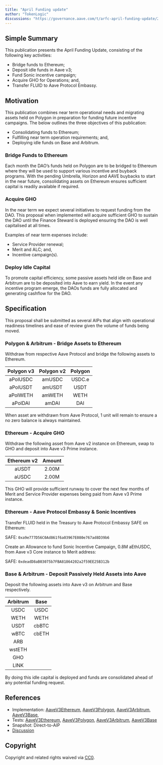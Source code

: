 ```yaml
---
title: "April Funding update"
author: "TokenLogic"
discussions: "https://governance.aave.com/t/arfc-april-funding-update/21590"
---
```


## Simple Summary

This publication presents the April Funding Update, consisting of the following key activities:

- Bridge funds to Ethereum;
- Deposit idle funds in Aave v3;
- Fund Sonic incentive campaign;
- Acquire GHO for Operations; and,
- Transfer FLUID to Aave Protocol Embassy.

## Motivation

This publication combines near term operational needs and migrating assets held on Polygon in preparation for funding future incentive campaigns. The below outlines the three objectives of this publication:

- Consolidating funds to Ethereum;
- Fulfilling near term operation requirements; and,
- Deploying idle funds on Base and Arbitrum.

### Bridge Funds to Ethereum

Each month the DAO’s funds held on Polygon are to be bridged to Ethereum where they will be used to support various incentive and buyback programs. With the pending Umbrella, Horizon and AAVE buybacks to start in the near future, consolidating assets on Ethereum ensures sufficient capital is readily available if required.

### Acquire GHO

In the near term we expect several initiatives to request funding from the DAO. This proposal when implemented will acquire sufficient GHO to sustain the DAO until the Finance Steward is deployed ensuring the DAO is well capitalised at all times.

Examples of near term expenses include:

- Service Provider renewal;
- Merit and ALC; and,
- Incentive campaign(s).

### Deploy Idle Capital

To promote capital efficiency, some passive assets held idle on Base and Arbitrum are to be deposited into Aave to earn yield. In the event any incentive program emerge, the DAOs funds are fully allocated and generating cashflow for the DAO.

## Specification

This proposal shall be submitted as several AIPs that align with operational readiness timelines and ease of review given the volume of funds being moved.

### Polygon & Arbitrum - Bridge Assets to Ethereum

Withdraw from respective Aave Protocol and bridge the following assets to Ethereum.

| Polygon v3 | Polygon v2 | Polygon |
| :--------: | :--------: | :-----: |
|  aPolUSDC  |   amUSDC   | USDC.e  |
|  aPolUSDT  |   amUSDT   |  USDT   |
|  aPolWETH  |   amWETH   |  WETH   |
|  aPolDAI   |   amDAI    |   DAI   |

When asset are withdrawn from Aave Protocol, 1 unit will remain to ensure a no zero balance is always maintained.

### Ethereum - Acquire GHO

Withdraw the following asset from Aave v2 instance on Ethereum, swap to GHO and deposit into Aave v3 Prime instance.

| Ethereum v2 | Amount |
| :---------: | :----: |
|    aUSDT    | 2.00M  |
|    aUSDC    | 2.00M  |

This GHO will provide sufficient runway to cover the next few months of Merit and Service Provider expenses being paid from Aave v3 Prime instance.

### Ethereum - Aave Protocol Embassy & Sonic Incentives

Transfer FLUID held in the Treasury to Aave Protocol Embassy SAFE on Ethereum:

SAFE: `0xa9e777D56C0Ad861f6a03967E080e767ad8D39b6`

Create an Allowance to fund Sonic Incentive Campaign, 0.8M aEthUSDC, from Aave v3 Core instance to Merit address:

SAFE: `0xdeadD8aB03075b7FBA81864202a2f59EE25B312b`

### Base & Arbitrum - Deposit Passively Held Assets into Aave

Deposit the following assets into Aave v3 on Arbitrum and Base respectively.

| Arbitrum | Base  |
| :------: | :---: |
|   USDC   | USDC  |
|   WETH   | WETH  |
|   USDT   | cbBTC |
|   wBTC   | cbETH |
|   ARB    |       |
|  wstETH  |       |
|   GHO    |       |
|   LINK   |       |

By doing this idle capital is deployed and funds are consolidated ahead of any potential funding request.

## References

- Implementation: [AaveV3Ethereum](https://github.com/bgd-labs/aave-proposals-v3/blob/main/src/20250328_Multi_AprilFundingUpdate/AaveV3Ethereum_AprilFundingUpdate_20250328.sol), [AaveV3Polygon](https://github.com/bgd-labs/aave-proposals-v3/blob/main/src/20250328_Multi_AprilFundingUpdate/AaveV3Polygon_AprilFundingUpdate_20250328.sol), [AaveV3Arbitrum](https://github.com/bgd-labs/aave-proposals-v3/blob/main/src/20250328_Multi_AprilFundingUpdate/AaveV3Arbitrum_AprilFundingUpdate_20250328.sol), [AaveV3Base](https://github.com/bgd-labs/aave-proposals-v3/blob/main/src/20250328_Multi_AprilFundingUpdate/AaveV3Base_AprilFundingUpdate_20250328.sol),
- Tests: [AaveV3Ethereum](https://github.com/bgd-labs/aave-proposals-v3/blob/main/src/20250328_Multi_AprilFundingUpdate/AaveV3Ethereum_AprilFundingUpdate_20250328.t.sol), [AaveV3Polygon](https://github.com/bgd-labs/aave-proposals-v3/blob/main/src/20250328_Multi_AprilFundingUpdate/AaveV3Polygon_AprilFundingUpdate_20250328.t.sol), [AaveV3Arbitrum](https://github.com/bgd-labs/aave-proposals-v3/blob/main/src/20250328_Multi_AprilFundingUpdate/AaveV3Arbitrum_AprilFundingUpdate_20250328.t.sol), [AaveV3Base](https://github.com/bgd-labs/aave-proposals-v3/blob/main/src/20250328_Multi_AprilFundingUpdate/AaveV3Base_AprilFundingUpdate_20250328.t.sol)
- Snapshot: Direct-to-AIP
- [Discussion](https://governance.aave.com/t/arfc-april-funding-update/21590)

## Copyright

Copyright and related rights waived via [CC0](https://creativecommons.org/publicdomain/zero/1.0/).
